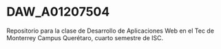 # DAW_A01207504
Repositorio para la clase de Desarrollo de Aplicaciones Web en el Tec de Monterrey Campus Querétaro, cuarto semestre de ISC.
